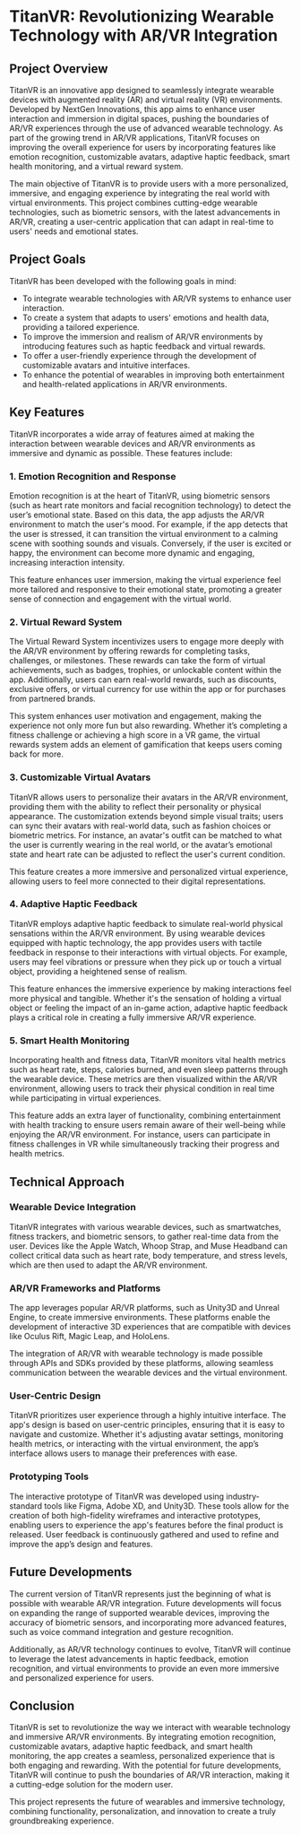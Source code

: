 # TitanVR: Revolutionizing Wearable Technology with AR/VR Integration

## Project Overview
TitanVR is an innovative app designed to seamlessly integrate wearable devices with augmented reality (AR) and virtual reality (VR) environments. Developed by NextGen Innovations, this app aims to enhance user interaction and immersion in digital spaces, pushing the boundaries of AR/VR experiences through the use of advanced wearable technology. As part of the growing trend in AR/VR applications, TitanVR focuses on improving the overall experience for users by incorporating features like emotion recognition, customizable avatars, adaptive haptic feedback, smart health monitoring, and a virtual reward system.

The main objective of TitanVR is to provide users with a more personalized, immersive, and engaging experience by integrating the real world with virtual environments. This project combines cutting-edge wearable technologies, such as biometric sensors, with the latest advancements in AR/VR, creating a user-centric application that can adapt in real-time to users' needs and emotional states.

## Project Goals
TitanVR has been developed with the following goals in mind:
- To integrate wearable technologies with AR/VR systems to enhance user interaction.
- To create a system that adapts to users' emotions and health data, providing a tailored experience.
- To improve the immersion and realism of AR/VR environments by introducing features such as haptic feedback and virtual rewards.
- To offer a user-friendly experience through the development of customizable avatars and intuitive interfaces.
- To enhance the potential of wearables in improving both entertainment and health-related applications in AR/VR environments.

## Key Features
TitanVR incorporates a wide array of features aimed at making the interaction between wearable devices and AR/VR environments as immersive and dynamic as possible. These features include:

### 1. Emotion Recognition and Response
Emotion recognition is at the heart of TitanVR, using biometric sensors (such as heart rate monitors and facial recognition technology) to detect the user’s emotional state. Based on this data, the app adjusts the AR/VR environment to match the user's mood. For example, if the app detects that the user is stressed, it can transition the virtual environment to a calming scene with soothing sounds and visuals. Conversely, if the user is excited or happy, the environment can become more dynamic and engaging, increasing interaction intensity.

This feature enhances user immersion, making the virtual experience feel more tailored and responsive to their emotional state, promoting a greater sense of connection and engagement with the virtual world.

### 2. Virtual Reward System
The Virtual Reward System incentivizes users to engage more deeply with the AR/VR environment by offering rewards for completing tasks, challenges, or milestones. These rewards can take the form of virtual achievements, such as badges, trophies, or unlockable content within the app. Additionally, users can earn real-world rewards, such as discounts, exclusive offers, or virtual currency for use within the app or for purchases from partnered brands.

This system enhances user motivation and engagement, making the experience not only more fun but also rewarding. Whether it’s completing a fitness challenge or achieving a high score in a VR game, the virtual rewards system adds an element of gamification that keeps users coming back for more.

### 3. Customizable Virtual Avatars
TitanVR allows users to personalize their avatars in the AR/VR environment, providing them with the ability to reflect their personality or physical appearance. The customization extends beyond simple visual traits; users can sync their avatars with real-world data, such as fashion choices or biometric metrics. For instance, an avatar's outfit can be matched to what the user is currently wearing in the real world, or the avatar’s emotional state and heart rate can be adjusted to reflect the user's current condition.

This feature creates a more immersive and personalized virtual experience, allowing users to feel more connected to their digital representations.

### 4. Adaptive Haptic Feedback
TitanVR employs adaptive haptic feedback to simulate real-world physical sensations within the AR/VR environment. By using wearable devices equipped with haptic technology, the app provides users with tactile feedback in response to their interactions with virtual objects. For example, users may feel vibrations or pressure when they pick up or touch a virtual object, providing a heightened sense of realism.

This feature enhances the immersive experience by making interactions feel more physical and tangible. Whether it's the sensation of holding a virtual object or feeling the impact of an in-game action, adaptive haptic feedback plays a critical role in creating a fully immersive AR/VR experience.

### 5. Smart Health Monitoring
Incorporating health and fitness data, TitanVR monitors vital health metrics such as heart rate, steps, calories burned, and even sleep patterns through the wearable device. These metrics are then visualized within the AR/VR environment, allowing users to track their physical condition in real time while participating in virtual experiences.

This feature adds an extra layer of functionality, combining entertainment with health tracking to ensure users remain aware of their well-being while enjoying the AR/VR environment. For instance, users can participate in fitness challenges in VR while simultaneously tracking their progress and health metrics.

## Technical Approach
### Wearable Device Integration
TitanVR integrates with various wearable devices, such as smartwatches, fitness trackers, and biometric sensors, to gather real-time data from the user. Devices like the Apple Watch, Whoop Strap, and Muse Headband can collect critical data such as heart rate, body temperature, and stress levels, which are then used to adapt the AR/VR environment.

### AR/VR Frameworks and Platforms
The app leverages popular AR/VR platforms, such as Unity3D and Unreal Engine, to create immersive environments. These platforms enable the development of interactive 3D experiences that are compatible with devices like Oculus Rift, Magic Leap, and HoloLens.

The integration of AR/VR with wearable technology is made possible through APIs and SDKs provided by these platforms, allowing seamless communication between the wearable devices and the virtual environment.

### User-Centric Design
TitanVR prioritizes user experience through a highly intuitive interface. The app's design is based on user-centric principles, ensuring that it is easy to navigate and customize. Whether it's adjusting avatar settings, monitoring health metrics, or interacting with the virtual environment, the app’s interface allows users to manage their preferences with ease.

### Prototyping Tools
The interactive prototype of TitanVR was developed using industry-standard tools like Figma, Adobe XD, and Unity3D. These tools allow for the creation of both high-fidelity wireframes and interactive prototypes, enabling users to experience the app's features before the final product is released. User feedback is continuously gathered and used to refine and improve the app’s design and features.

## Future Developments
The current version of TitanVR represents just the beginning of what is possible with wearable AR/VR integration. Future developments will focus on expanding the range of supported wearable devices, improving the accuracy of biometric sensors, and incorporating more advanced features, such as voice command integration and gesture recognition.

Additionally, as AR/VR technology continues to evolve, TitanVR will continue to leverage the latest advancements in haptic feedback, emotion recognition, and virtual environments to provide an even more immersive and personalized experience for users.

## Conclusion
TitanVR is set to revolutionize the way we interact with wearable technology and immersive AR/VR environments. By integrating emotion recognition, customizable avatars, adaptive haptic feedback, and smart health monitoring, the app creates a seamless, personalized experience that is both engaging and rewarding. With the potential for future developments, TitanVR will continue to push the boundaries of AR/VR interaction, making it a cutting-edge solution for the modern user.

This project represents the future of wearables and immersive technology, combining functionality, personalization, and innovation to create a truly groundbreaking experience.
